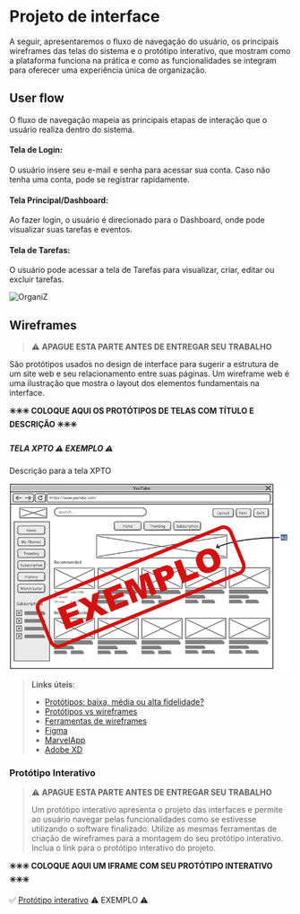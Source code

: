 
# Projeto de interface

A seguir, apresentaremos o fluxo de navegação do usuário, os principais wireframes das telas do sistema e o protótipo interativo, que mostram como a plataforma funciona na prática e como as funcionalidades se integram para oferecer uma experiência única de organização.

 ## User flow

O fluxo de navegação mapeia as principais etapas de interação que o usuário realiza dentro do sistema.

#### Tela de Login:

O usuário insere seu e-mail e senha para acessar sua conta. Caso não tenha uma conta, pode se registrar rapidamente.

#### Tela Principal/Dashboard:

Ao fazer login, o usuário é direcionado para o Dashboard, onde pode visualizar suas tarefas e eventos.

#### Tela de Tarefas:

O usuário pode acessar a tela de Tarefas para visualizar, criar, editar ou excluir tarefas.

![OrganiZ](https://github.com/user-attachments/assets/1230d5b6-5175-4db9-86d2-80011f72f6cf)

## Wireframes

> ⚠️ **APAGUE ESTA PARTE ANTES DE ENTREGAR SEU TRABALHO**

São protótipos usados no design de interface para sugerir a estrutura de um site web e seu relacionamento entre suas páginas. Um wireframe web é uma ilustração que mostra o layout dos elementos fundamentais na interface.

**✳️✳️✳️ COLOQUE AQUI OS PROTÓTIPOS DE TELAS COM TÍTULO E DESCRIÇÃO ✳️✳️✳️**

##### TELA XPTO ⚠️ EXEMPLO ⚠️

Descrição para a tela XPTO

![Exemplo de wireframe](images/exemplo-wireframe.png)

 
> **Links úteis**:
> - [Protótipos: baixa, média ou alta fidelidade?](https://medium.com/ladies-that-ux-br/prot%C3%B3tipos-baixa-m%C3%A9dia-ou-alta-fidelidade-71d897559135)
> - [Protótipos vs wireframes](https://www.nngroup.com/videos/prototypes-vs-wireframes-ux-projects/)
> - [Ferramentas de wireframes](https://rockcontent.com/blog/wireframes/)
> - [Figma](https://www.figma.com/)
> - [MarvelApp](https://marvelapp.com/developers/documentation/tutorials/)
> - [Adobe XD](https://www.adobe.com/br/products/xd.html#scroll)


### Protótipo Interativo

> ⚠️ **APAGUE ESTA PARTE ANTES DE ENTREGAR SEU TRABALHO**
>
> Um protótipo interativo apresenta o projeto das interfaces e permite ao usuário navegar pelas funcionalidades como se estivesse utilizando o software finalizado. Utilize as mesmas ferramentas de criação de wireframes para a montagem do seu protótipo interativo. Inclua o link para o protótipo interativo do projeto.

**✳️✳️✳️ COLOQUE AQUI UM IFRAME COM SEU PROTÓTIPO INTERATIVO ✳️✳️✳️**

✅ [Protótipo interativo](https://marvelapp.com/prototype/4hd6091?emb=1&iosapp=false&frameless=false)  ⚠️ EXEMPLO ⚠️
